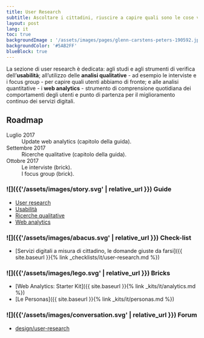 ```yaml
---
title: User Research
subtitle: Ascoltare i cittadini, riuscire a capire quali sono le cose veramente importanti per loro, e poi metterle in pratica. E’ questo il segreto della buona progettazione.
layout: post
lang: it
toc: true
backgroundImage : '/assets/images/pages/glenn-carstens-peters-190592.jpg'
backgroundColor: '#5AB2FF'
blueBlock: true
---
```


La sezione di user research è dedicata: agli studi e agli strumenti di verifica dell’**usabilità**; all’utilizzo delle **analisi qualitative** - ad esempio le interviste e i focus group - per capire quali utenti abbiamo di fronte; e alle analisi quantitative - i **web analytics** - strumento di comprensione quotidiana dei comportamenti degli utenti e punto di partenza per il miglioramento continuo dei servizi digitali.

## Roadmap

<dl class="Roadmap">
<dt>Luglio 2017</dt>
<dd>Update web analytics (capitolo della guida).</dd>
<dt>Settembre 2017</dt>
<dd>Ricerche qualitative (capitolo della guida).</dd>
<dt>Ottobre 2017</dt>
<dd>Le interviste (brick).</dd>
<dd>I focus group (brick).</dd>
</dl>

### ![]({{'/assets/images/story.svg' | relative_url }}) Guide

- [User research](https://design-italia.readthedocs.io/it/latest/doc/user-research.html)
- [Usabilità](https://design-italia.readthedocs.io/it/latest/doc/user-research/usabilita.html)
- [Ricerche qualitative](https://design-italia.readthedocs.io/it/latest/doc/user-research/ricerche-qualitative.html)
- [Web analytics](https://design-italia.readthedocs.io/it/latest/doc/user-research/web-analytics.html)

### ![]({{'/assets/images/abacus.svg' | relative_url }}) Check-list

- [Servizi digitali a misura di cittadino, le domande giuste da farsi]({{ site.baseurl }}{% link _checklists/it/user-research.md %})

### ![]({{'/assets/images/lego.svg' | relative_url }}) Bricks

- [Web Analytics: Starter Kit]({{ site.baseurl }}{% link _kits/it/analytics.md %})
- [Le Personas]({{ site.baseurl }}{% link _kits/it/personas.md %})

### ![]({{'/assets/images/conversation.svg' | relative_url }}) Forum

- [design/user-research](https://forum.italia.it/c/design/user-research)
